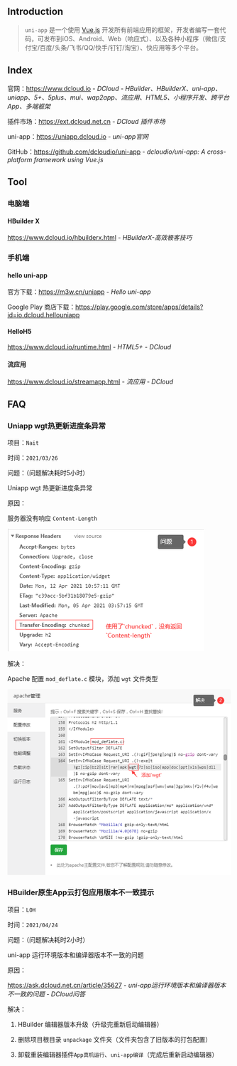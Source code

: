 ## Introduction

> `uni-app` 是一个使用 [Vue.js](https://vuejs.org/) 开发所有前端应用的框架，开发者编写一套代码，可发布到iOS、Android、Web（响应式）、以及各种小程序（微信/支付宝/百度/头条/飞书/QQ/快手/钉钉/淘宝）、快应用等多个平台。

## Index

官网：https://www.dcloud.io - *DCloud - HBuilder、HBuilderX、uni-app、uniapp、5+、5plus、mui、wap2app、流应用、HTML5、小程序开发、跨平台App、多端框架*

插件市场：https://ext.dcloud.net.cn - *DCloud 插件市场*

uni-app：https://uniapp.dcloud.io - *uni-app官网*

GitHub：https://github.com/dcloudio/uni-app - *dcloudio/uni-app: A cross-platform framework using Vue.js*

## Tool

### 电脑端

#### HBuilder X

https://www.dcloud.io/hbuilderx.html - *HBuilderX-高效极客技巧*

### 手机端

#### hello uni-app

官方下载：https://m3w.cn/uniapp - *Hello uni-app*

Google Play 商店下载：https://play.google.com/store/apps/details?id=io.dcloud.hellouniapp

#### HelloH5

https://www.dcloud.io/runtime.html - *HTML5+ - DCloud*

#### 流应用

https://www.dcloud.io/streamapp.html - *流应用 - DCloud*

## FAQ

### Uniapp wgt热更新进度条异常

项目：`Nait`

时间：`2021/03/26`

问题：（问题解决耗时5小时）

Uniapp wgt 热更新进度条异常

原因：

服务器没有响应 `Content-Length`

![img](./_images/图片1.png) 

解决：

Apache 配置 `mod_deflate.c` 模块，添加 `wgt` 文件类型

![img](./_images/图片2.png) 



### HBuilder原生App云打包应用版本不一致提示

项目：`LOH`

时间：`2021/04/24`

问题：（问题解决耗时2小时）

uni-app 运行环境版本和编译器版本不一致的问题

原因：

https://ask.dcloud.net.cn/article/35627 - *uni-app运行环境版本和编译器版本不一致的问题 - DCloud问答*

解决：

1. HBuilder 编辑器版本升级（升级完重新启动编辑器）

2. 删除项目根目录 `unpackage` 文件夹（文件夹包含了旧版本的打包配置）

3. 卸载重装编辑器插件`App真机运行`、`uni-app编译`（完成后重新启动编辑器）

 
